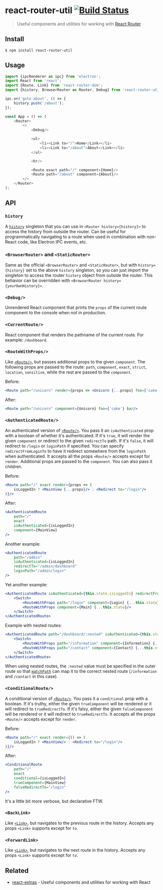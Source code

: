 # react-router-util [![Build Status](https://travis-ci.org/sindresorhus/react-router-util.svg?branch=master)](https://travis-ci.org/sindresorhus/react-router-util)

> Useful components and utilities for working with [React Router](https://github.com/ReactTraining/react-router)


## Install

```
$ npm install react-router-util
```


## Usage

```js
import {ipcRenderer as ipc} from 'electron';
import React from 'react';
import {Route, Link} from 'react-router-dom';
import {history, BrowserRouter as Router, Debug} from 'react-router-util';

ipc.on('goto-about', () => {
	history.push('/about');
});

const App = () => (
	<Router>
		<>
			<Debug/>

			<ul>
				<li><Link to="/">Home</Link></li>
				<li><Link to="/about">About</Link></li>
			</ul>

			<hr/>

			<Route exact path="/" component={Home}/>
			<Route path="/about" component={About}/>
		</>
	</Router>
);
```


## API

### `history`

A [`history`](https://github.com/ReactTraining/react-router/blob/master/packages/react-router/docs/api/history.md) singleton that you can use in `<Router history={history}>` to access the history from outside the router. Can be useful for programmatically navigating to a route when used in combination with non-React code, like Electron IPC events, etc.

### `<BrowserRouter>` and `<StaticRouter>`

Same as the official `<BrowserRouter>` and `<StaticRouter>`, but with `history={history}` set to the above `history` singleton, so you can just import the singleton to access the router `history` object from outside the router. This behavior can be overridden with `<BrowserRouter history={yourOwnHistory}>`.

### `<Debug/>`

Unrendered React component that prints the `props` of the current route component to the console when not in production.

### `<CurrentRoute/>`

React component that renders the pathname of the current route. For example: `/dashboard`.

### `<RouteWithProps/>`

Like [`<Route/>`](https://github.com/ReactTraining/react-router/blob/master/packages/react-router/docs/api/Route.md), but passes additional props to the given `component`. The following props are passed to the route: `path`, `component`, `exact`, `strict`, `location`, `sensitive`, while the rest are passed to the `component`.

Before:

```jsx
<Route path="/unicorn" render={props => <Unicorn {...props} foo={'cake'} bar/>}/>
```

After:

```jsx
<Route path="/unicorn" component={Unicorn} foo={'cake'} bar/>
```

### `<AuthenticatedRoute/>`

An authenticated version of [`<Route/>`](https://github.com/ReactTraining/react-router/blob/master/packages/react-router/docs/api/Route.md). You pass it an `isAuthenticated` prop with a boolean of whether it's authenticated. If it's `true`, it will render the given `component` or redirect to the given `redirectTo` path. If it's `false`, it will redirect to `/login` or `loginPath` if specified. You can specify `redirectFromLoginTo` to have it redirect somewhere from the `loginPath` when authenticated. It accepts all the props `<Route/>` accepts except for `render`. Additional props are passed to the `component`. You can also pass it children.

Before:

```jsx
<Route path="/" exact render={props => (
	isLoggedIn ? <MainView {...props}/> : <Redirect to="/login"/>
)}/>
```

After:

```jsx
<AuthenticatedRoute
	path="/"
	exact
	isAuthenticated={isLoggedIn}
	component={MainView}
/>
```

Another example:

```jsx
<AuthenticatedRoute
	path="/admin"
	isAuthenticated={isLoggedIn}
	redirectTo="/admin/dashboard"
	loginPath="/admin/login"
/>
```

Yet another example:

```jsx
<AuthenticatedRoute isAuthenticated={this.state.isLoggedIn} redirectFromLoginTo="/dashboard">
	<Switch>
		<RouteWithProps path="/login" component={Login} {...this.state}/>
		<RouteWithProps component={Main} {...this.state}/>
	</Switch>
</AuthenticatedRoute>
```

Example with nested routes: 
```jsx
<AuthenticatedRoute path="/dashboard/:nested" isAuthenticated={this.state.isLoggedIn}>
	<Switch>
		<RouteWithProps path="/information" component={Information} {...this.state}/>
		<RouteWithProps path="/contact" component={Contact} {...this.state}/>
	</Switch>
</AuthenticatedRoute>
```
When using nested routes, the `:nested` value must be specified in the outer route so that [`matchPath`](https://github.com/ReactTraining/react-router/blob/master/packages/react-router/docs/api/matchPath.md) can map it to the correct nested route (`/information` and `/contact` in this case).

### `<ConditionalRoute/>`

A conditional version of [`<Route/>`](https://github.com/ReactTraining/react-router/blob/master/packages/react-router/docs/api/Route.md). You pass it a `conditional` prop with a boolean. If it's truthy, either the given `trueComponent` will be rendered or it will redirect to `trueRedirectTo`. If it's falsy, either the given `falseComponent` will be rendered or it will redirect to `trueRedirectTo`. It accepts all the props `<Route/>` accepts except for `render`.

Before:

```jsx
<Route path="/" exact render={() => (
	isLoggedIn ? <MainView/> : <Redirect to="/login"/>
)}/>
```

After:

```jsx
<ConditionalRoute
	path="/"
	exact
	conditional={isLoggedIn}
	trueComponent={MainView}
	falseRedirectTo="/login"
/>
```

It's a little bit more verbose, but declarative FTW.

### `<BackLink>`

Like [`<Link>`](https://github.com/ReactTraining/react-router/blob/master/packages/react-router-dom/docs/api/Link.md), but navigates to the previous route in the history. Accepts any props `<Link>` supports except for `to`.

### `<ForwardLink>`

Like [`<Link>`](https://github.com/ReactTraining/react-router/blob/master/packages/react-router-dom/docs/api/Link.md), but navigates to the next route in the history. Accepts any props `<Link>` supports except for `to`.


## Related

- [react-extras](https://github.com/sindresorhus/react-extras) - Useful components and utilities for working with React
